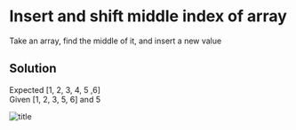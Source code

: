 # Insert and shift middle index of array
<!-- Short summary or background information -->
Take an array, find the middle of it, and insert a new value


## Solution
<!-- Embedded whiteboard image -->
Expected [1, 2, 3, 4, 5 ,6] <br>
Given [1, 2, 3, 5, 6] and 5<br>




![title](https://github.com/401d9/data_structures_and_algorithms/blob/array_shift/assets/array_shift.jpg)



